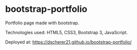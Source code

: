 # bootstrap-portfolio
Portfolio page made with bootstrap.

Technologies used: HTML5, CSS3, Bootstrap 3, JavaScript.

Deployed at: https://dscherer21.github.io/bootstrap-portfolio/
